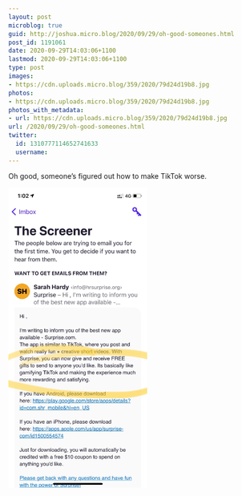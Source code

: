 ```yaml
---
layout: post
microblog: true
guid: http://joshua.micro.blog/2020/09/29/oh-good-someones.html
post_id: 1191061
date: 2020-09-29T14:03:06+1100
lastmod: 2020-09-29T14:03:06+1100
type: post
images:
- https://cdn.uploads.micro.blog/359/2020/79d24d19b8.jpg
photos:
- https://cdn.uploads.micro.blog/359/2020/79d24d19b8.jpg
photos_with_metadata:
- url: https://cdn.uploads.micro.blog/359/2020/79d24d19b8.jpg
url: /2020/09/29/oh-good-someones.html
twitter:
  id: 1310777114652741633
  username: 
---
```

Oh good, someone’s figured out how to make TikTok worse.

<img src="uploads/2020/79d24d19b8.jpg" width="277" height="600" alt="" />

